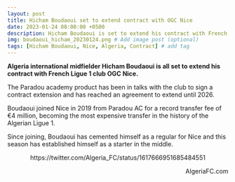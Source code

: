 ```yaml
---
layout: post
title: Hicham Boudaoui set to extend contract with OGC Nice
date: 2023-01-24 08:00:00 +0500
description: Hicham Boudaoui is set to extend his contract with French Ligue 1 club OGC Nice # Add post description (optional)
img: boudaoui_hicham_20230124.png # Add image post (optional)
tags: [Hicham Boudaoui, Nice, Algeria, Contract] # add tag
---
```

**Algeria international midfielder Hicham Boudaoui is all set to extend his contract with French Ligue 1 club OGC Nice.**

The Paradou academy product has been in talks with the club to sign a contract extension and has reached an agreement to extend until 2026.

Boudaoui joined Nice in 2019 from Paradou AC for a record transfer fee of €4 million, becoming the most expensive transfer in the history of the Algerian Ligue 1.

Since joining, Boudaoui has cemented himself as a regular for Nice and this season has established himself as a starter in the middle.

<p style="text-align:center">https://twitter.com/Algeria_FC/status/1617666951685484551</p>

<p style="text-align:right">AlgeriaFC.com</p>
